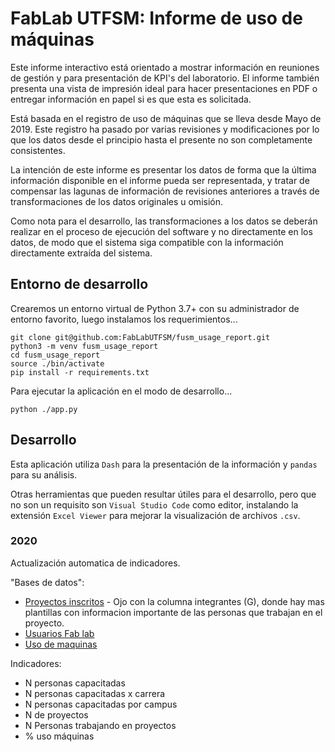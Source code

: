 # FabLab UTFSM: Informe de uso de máquinas

Este informe interactivo está orientado a mostrar información en reuniones de
gestión y para presentación de KPI's del laboratorio. El informe también
presenta una vista de impresión ideal para hacer presentaciones en PDF o
entregar información en papel si es que esta es solicitada.

Está basada en el registro de uso de máquinas que se lleva desde Mayo de 2019.
Este registro ha pasado por varias revisiones y modificaciones por lo que los
datos desde el principio hasta el presente no son completamente consistentes.

La intención de este informe es presentar los datos de forma que la última
información disponible en el informe pueda ser representada, y tratar de
compensar las lagunas de información de revisiones anteriores a través de
transformaciones de los datos originales u omisión.

Como nota para el desarrollo, las transformaciones a los datos se deberán
realizar en el proceso de ejecución del software y no directamente en los
datos, de modo que el sistema siga compatible con la información directamente
extraída del sistema.

## Entorno de desarrollo

Crearemos un entorno virtual de Python 3.7+ con su administrador de entorno
favorito, luego instalamos los requerimientos...

    git clone git@github.com:FabLabUTFSM/fusm_usage_report.git
    python3 -m venv fusm_usage_report
    cd fusm_usage_report
    source ./bin/activate
    pip install -r requirements.txt

Para ejecutar la aplicación en el modo de desarrollo...

    python ./app.py

## Desarrollo

Esta aplicación utiliza `Dash` para la presentación de la información y
`pandas` para su análisis.

Otras herramientas que pueden resultar útiles para el desarrollo, pero que
no son un requisito son `Visual Studio Code` como editor, instalando la
extensión `Excel Viewer` para mejorar la visualización de archivos `.csv`.

### 2020

Actualización automatica de indicadores. 

"Bases de datos":
- [Proyectos inscritos](https://docs.google.com/spreadsheets/d/1I5LETj59YUSIkaAwXWoY6pDjINoE9z0E9vRDy_YS3hc/edit#gid=1374792701) - Ojo con la columna integrantes (G), donde hay mas plantillas con informacion importante de las personas que trabajan en el proyecto. 
- [Usuarios Fab lab](https://docs.google.com/spreadsheets/d/134Svl4q5eEZGB6ViffYZDCmDC9aEk2X3xOugXUiP9oI/edit#gid=0)
- [Uso de maquinas](https://docs.google.com/spreadsheets/d/13_senbWEVSwPHzdIkZ9GAq6LNfhZ7W_RY5MD1y5hgJM/edit#gid=141457555)

Indicadores:
- N personas capacitadas
- N personas capacitadas x carrera
- N personas capacitadas por campus
- N de proyectos
- N Personas trabajando en proyectos
- % uso máquinas

